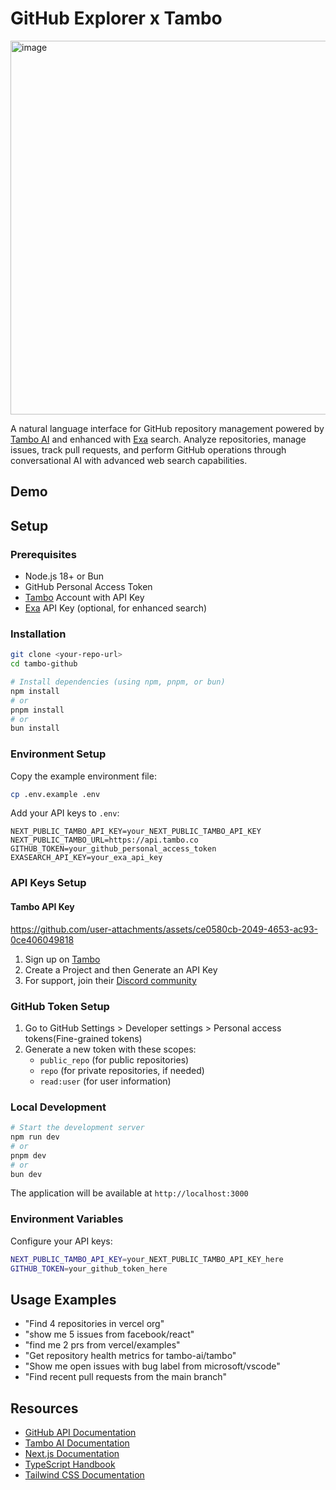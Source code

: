 # GitHub Explorer x Tambo

<img width="1384" height="598" alt="image" src="https://github.com/user-attachments/assets/f11e5a44-9fc0-4fa5-9dd8-f1d8d13d4a99" />


A natural language interface for GitHub repository management powered by [Tambo AI](https://tambo.co) and enhanced with [Exa](https://exa.ai) search. Analyze repositories, manage issues, track pull requests, and perform GitHub operations through conversational AI with advanced web search capabilities.

## Demo


## Setup

### Prerequisites

- Node.js 18+ or Bun
- GitHub Personal Access Token
- [Tambo](https://tambo.co) Account with API Key
- [Exa](https://exa.ai) API Key (optional, for enhanced search)

### Installation

```bash
git clone <your-repo-url>
cd tambo-github

# Install dependencies (using npm, pnpm, or bun)
npm install
# or
pnpm install
# or
bun install
```

### Environment Setup

Copy the example environment file:

```bash
cp .env.example .env
```

Add your API keys to `.env`:

```env
NEXT_PUBLIC_TAMBO_API_KEY=your_NEXT_PUBLIC_TAMBO_API_KEY
NEXT_PUBLIC_TAMBO_URL=https://api.tambo.co
GITHUB_TOKEN=your_github_personal_access_token
EXASEARCH_API_KEY=your_exa_api_key
```

### API Keys Setup

#### Tambo API Key

https://github.com/user-attachments/assets/ce0580cb-2049-4653-ac93-0ce406049818


1. Sign up on [Tambo](https://tambo.co)
2. Create a Project and then Generate an API Key
3. For support, join their [Discord community](https://discord.gg/hpT8n7XdyN)

### GitHub Token Setup

1. Go to GitHub Settings > Developer settings > Personal access tokens(Fine-grained tokens)
2. Generate a new token with these scopes:
   - `public_repo` (for public repositories)
   - `repo` (for private repositories, if needed)
   - `read:user` (for user information)

### Local Development

```bash
# Start the development server
npm run dev
# or
pnpm dev
# or
bun dev
```

The application will be available at `http://localhost:3000`

### Environment Variables

Configure your API keys:

```bash
NEXT_PUBLIC_TAMBO_API_KEY=your_NEXT_PUBLIC_TAMBO_API_KEY_here
GITHUB_TOKEN=your_github_token_here
```

## Usage Examples

- "Find 4 repositories in vercel org"
- "show me 5 issues from facebook/react"
- "find me 2 prs from vercel/examples"
- "Get repository health metrics for tambo-ai/tambo"
- "Show me open issues with bug label from microsoft/vscode"
- "Find recent pull requests from the main branch"

## Resources

- [GitHub API Documentation](https://docs.github.com/en/rest)
- [Tambo AI Documentation](https://docs.tambo.ai)
- [Next.js Documentation](https://nextjs.org/docs)
- [TypeScript Handbook](https://www.typescriptlang.org/docs/)
- [Tailwind CSS Documentation](https://tailwindcss.com/docs)
